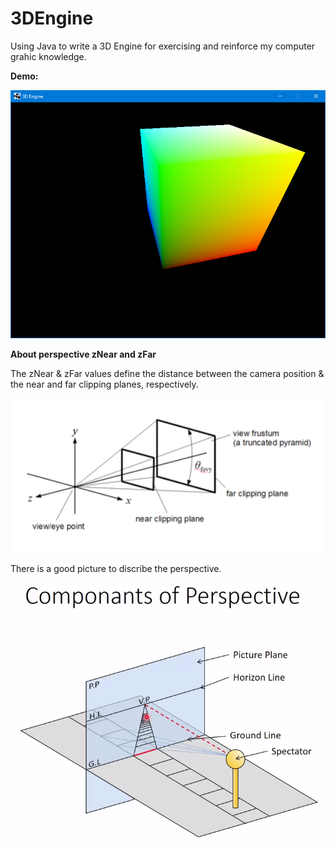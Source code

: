 # 3DEngine

Using Java to write a 3D Engine for exercising and reinforce my computer grahic knowledge.

**Demo:**

![camera](./screenshot/camera.png)

**About perspective zNear and zFar**

The zNear & zFar values define the distance between the camera position & the near and far clipping planes, respectively. 

![perspective](./screenshot/perspective.png)

There is a good picture to discribe the perspective.

![perspectiveNote1](./screenshot/perspectiveNote1.png)